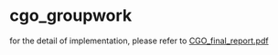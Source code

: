 # cgo_groupwork
for the detail of implementation, please refer to [CGO_final_report.pdf](https://github.com/giantmonkeyTC/cgo_groupwork/blob/main/CGO_final_report.pdf)
